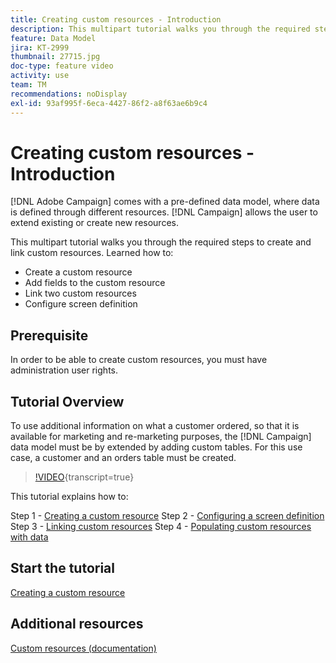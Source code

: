 ```yaml
---
title: Creating custom resources - Introduction
description: This multipart tutorial walks you through the required steps to create and link custom resources.
feature: Data Model 
jira: KT-2999
thumbnail: 27715.jpg
doc-type: feature video
activity: use
team: TM
recommendations: noDisplay
exl-id: 93af995f-6eca-4427-86f2-a8f63ae6b9c4
---
```

# Creating custom resources​ - Introduction

[!DNL Adobe Campaign] comes with a pre-defined data model, where data is defined through different resources. [!DNL Campaign] allows the user to extend existing or create new resources.

This multipart tutorial walks you through the required steps to create and link custom resources. 
Learned how to:

* Create a custom resource
* Add fields to the custom resource
* Link two custom resources
* Configure screen definition

## Prerequisite

In order to be able to create custom resources, you must have administration user rights.

## Tutorial Overview

To use additional information on what a customer ordered, so that it is available for marketing and re-marketing purposes, the [!DNL Campaign] data model must be by extended by adding custom tables. For this use case, a customer and an orders table must be created.

>[!VIDEO](https://video.tv.adobe.com/v/27715?learn=on){transcript=true}

This tutorial explains how to:

Step 1 - [Creating a custom resource](./creating-a-custom-resource.md)
Step 2 - [Configuring a screen definition](./configuring-a-screen-definition-for-a-custom-resource.md)
Step 3 - [Linking custom resources](./linking-custom-resources.md)
Step 4 - [Populating custom resources with data](./populate-custom-resources-with-data.md)

## Start the tutorial

[Creating a custom resource](./creating-a-custom-resource.md)

## Additional resources

[Custom resources (documentation)](https://experienceleague.adobe.com/docs/campaign-standard/using/working-with-apis/global-concepts/custom-resources.html)
